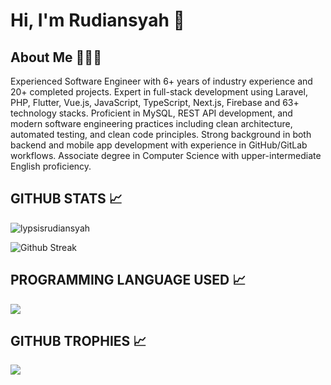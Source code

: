 <!-- - 👋 Hi, I’m @lypsisrudiansyah
- 👀 I’m interested in ...
- 🌱 I’m currently learning ...
- 💞️ I’m looking to collaborate on ...
- 📫 How to reach me ... -->

# Hi, I'm Rudiansyah 👋

## About Me 👨🏻‍💻
Experienced Software Engineer with 6+ years of industry experience and 20+ completed projects. Expert in full-stack development using Laravel, PHP, Flutter, Vue.js, JavaScript, TypeScript, Next.js, Firebase and 63+ technology stacks. Proficient in MySQL, REST API development, and modern software engineering practices including clean architecture, automated testing, and clean code principles. Strong background in both backend and mobile app development with experience in GitHub/GitLab workflows. Associate degree in Computer Science with upper-intermediate English proficiency.

## GITHUB STATS 📈
<p align="left"> <img src="https://komarev.com/ghpvc/?username=lypsisrudiansyah&label=Profile%20views&color=0e75b6&style=flat" alt="lypsisrudiansyah" /> </p>

<!-- [![Check out lypsisrudiansyah's profile on stardev.io](https://stardev.io/developers/lypsisrudiansyah/badge/languages/country.svg)](https://stardev.io/developers/lypsisrudiansyah)
 -->
<!-- ![lypsisrudiansyah(Rudiansyah) GitHub stats](https://github-readme-stats.vercel.app/api?username=lypsisrudiansyah&show_icons=true&theme=transparent&count_private=true&hide=contribs,prs&cache_seconds=7200&rank_icon=github&include_all_commits=true&ring_color=00E676)
 -->
![Github Streak](https://streak-stats.demolab.com/?user=lypsisrudiansyah&theme=default&ring=00E676)

## PROGRAMMING LANGUAGE USED 📈
<img src="https://github-readme-stats.vercel.app/api/top-langs/?username=lypsisrudiansyah&langs_count=10&hide_progress=true&layout=compact" /> 
<!-- [![Top Langs](https://github-readme-stats.vercel.app/api/top-langs/?username=lypsisrudiansyah&hide_progress=true&langs_count=10&layout=compact)](https://github.com/lypsisrudiansyah/github-readme-stats) -->

## GITHUB TROPHIES 📈
<p>
  <img src="https://github-profile-trophy.vercel.app/?username=lypsisrudiansyah&margin-w=25&margin-h=25&column=7" />    
</p>

<!---
lypsisrudiansyah/lypsisrudiansyah is a ✨ special ✨ repository because its `README.md` (this file) appears on your GitHub profile.
You can click the Preview link to take a look at your changes.
--->

